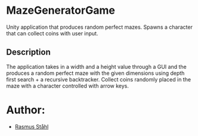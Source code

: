 # MazeGeneratorGame
Unity application that produces random perfect mazes. Spawns a character that can collect coins with user input.
## Description
The application takes in a width and a height value through a GUI and the produces a random perfect maze with the given dimensions using depth first search + a recursive backtracker.
Collect coins randomly placed in the maze with a character controlled with arrow keys.
# Author:
- [Rasmus Ståhl](https://github.com/Mt-Rasmus)
